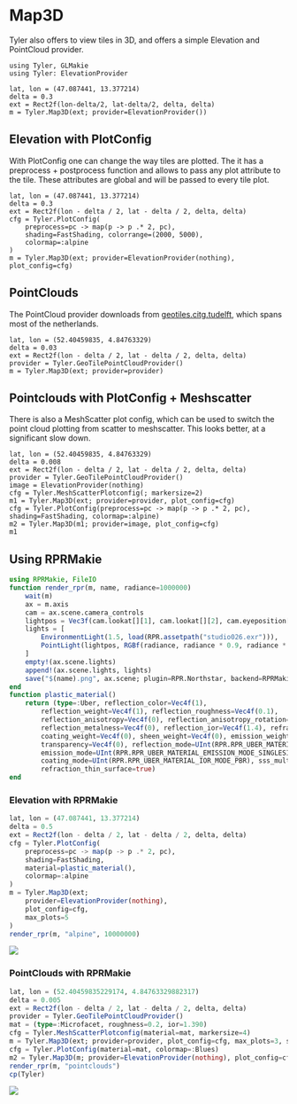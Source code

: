 # Map3D

Tyler also offers to view tiles in 3D, and offers a simple Elevation and PointCloud provider.

````@example map3d
using Tyler, GLMakie
using Tyler: ElevationProvider

lat, lon = (47.087441, 13.377214)
delta = 0.3
ext = Rect2f(lon-delta/2, lat-delta/2, delta, delta)
m = Tyler.Map3D(ext; provider=ElevationProvider())
````

## Elevation with PlotConfig

With PlotConfig one can change the way tiles are plotted.
The it has a preprocess + postprocess function and allows to pass any plot attribute to the tile.
These attributes are global and will be passed to every tile plot.

````@example map3d
lat, lon = (47.087441, 13.377214)
delta = 0.3
ext = Rect2f(lon - delta / 2, lat - delta / 2, delta, delta)
cfg = Tyler.PlotConfig(
    preprocess=pc -> map(p -> p .* 2, pc),
    shading=FastShading, colorrange=(2000, 5000),
    colormap=:alpine
)
m = Tyler.Map3D(ext; provider=ElevationProvider(nothing), plot_config=cfg)
````

## PointClouds

The PointCloud provider downloads from [geotiles.citg.tudelft](https://geotiles.citg.tudelft.nl), which spans most of the netherlands.

````@example map3d
lat, lon = (52.40459835, 4.84763329)
delta = 0.03
ext = Rect2f(lon - delta / 2, lat - delta / 2, delta, delta)
provider = Tyler.GeoTilePointCloudProvider()
m = Tyler.Map3D(ext; provider=provider)
````


## Pointclouds with PlotConfig + Meshscatter

There is also a MeshScatter plot config, which can be used to switch the point cloud plotting from scatter to meshscatter.
This looks better, at a significant slow down.

````@example map3d
lat, lon = (52.40459835, 4.84763329)
delta = 0.008
ext = Rect2f(lon - delta / 2, lat - delta / 2, delta, delta)
provider = Tyler.GeoTilePointCloudProvider()
image = ElevationProvider(nothing)
cfg = Tyler.MeshScatterPlotconfig(; markersize=2)
m1 = Tyler.Map3D(ext; provider=provider, plot_config=cfg)
cfg = Tyler.PlotConfig(preprocess=pc -> map(p -> p .* 2, pc), shading=FastShading, colormap=:alpine)
m2 = Tyler.Map3D(m1; provider=image, plot_config=cfg)
m1
````


## Using RPRMakie

```julia
using RPRMakie, FileIO
function render_rpr(m, name, radiance=1000000)
    wait(m)
    ax = m.axis
    cam = ax.scene.camera_controls
    lightpos = Vec3f(cam.lookat[][1], cam.lookat[][2], cam.eyeposition[][3])
    lights = [
        EnvironmentLight(1.5, load(RPR.assetpath("studio026.exr"))),
        PointLight(lightpos, RGBf(radiance, radiance * 0.9, radiance * 0.9))
    ]
    empty!(ax.scene.lights)
    append!(ax.scene.lights, lights)
    save("$(name).png", ax.scene; plugin=RPR.Northstar, backend=RPRMakie, iterations=2000)
end
function plastic_material()
    return (type=:Uber, reflection_color=Vec4f(1),
        reflection_weight=Vec4f(1), reflection_roughness=Vec4f(0.1),
        reflection_anisotropy=Vec4f(0), reflection_anisotropy_rotation=Vec4f(0),
        reflection_metalness=Vec4f(0), reflection_ior=Vec4f(1.4), refraction_weight=Vec4f(0),
        coating_weight=Vec4f(0), sheen_weight=Vec4f(0), emission_weight=Vec3f(0),
        transparency=Vec4f(0), reflection_mode=UInt(RPR.RPR_UBER_MATERIAL_IOR_MODE_PBR),
        emission_mode=UInt(RPR.RPR_UBER_MATERIAL_EMISSION_MODE_SINGLESIDED),
        coating_mode=UInt(RPR.RPR_UBER_MATERIAL_IOR_MODE_PBR), sss_multiscatter=true,
        refraction_thin_surface=true)
end
```

### Elevation with RPRMakie

```julia
lat, lon = (47.087441, 13.377214)
delta = 0.5
ext = Rect2f(lon - delta / 2, lat - delta / 2, delta, delta)
cfg = Tyler.PlotConfig(
    preprocess=pc -> map(p -> p .* 2, pc),
    shading=FastShading,
    material=plastic_material(),
    colormap=:alpine
)
m = Tyler.Map3D(ext;
    provider=ElevationProvider(nothing),
    plot_config=cfg,
    max_plots=5
)
render_rpr(m, "alpine", 10000000)
```

![](./assets/alpine.png)

### PointClouds with RPRMakie

```julia
lat, lon = (52.40459835229174, 4.84763329882317)
delta = 0.005
ext = Rect2f(lon - delta / 2, lat - delta / 2, delta, delta)
provider = Tyler.GeoTilePointCloudProvider()
mat = (type=:Microfacet, roughness=0.2, ior=1.390)
cfg = Tyler.MeshScatterPlotconfig(material=mat, markersize=4)
m = Tyler.Map3D(ext; provider=provider, plot_config=cfg, max_plots=3, size=(2000, 2000))
cfg = Tyler.PlotConfig(material=mat, colormap=:Blues)
m2 = Tyler.Map3D(m; provider=ElevationProvider(nothing), plot_config=cfg, max_plots=5)
render_rpr(m, "pointclouds")
cp(Tyler)
```

![](./assets/pointclouds.png)

